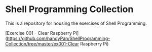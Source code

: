 # Shell Programming Collection

This is a repository for housing the exercises of Shell Programming.

[Exercise 001 - Clear Raspberry Pi](https://github.com/handyPan/ShellProgramming-Collection/tree/master/ex001-Clear Raspberry Pi)<br>